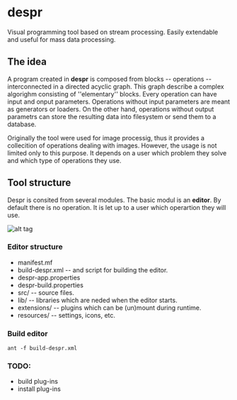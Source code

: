 # despr
Visual programming tool based on stream processing. Easily extendable and useful for mass data processing.

## The idea
A program created in **despr** is composed from blocks -- operations -- interconnected in a directed acyclic graph. This graph describe a complex algorighm consisting of ''elementary'' blocks. Every operation can have input and onput parameters. Operations without input parameters are meant as generators or loaders. On the other hand, operations without output parametrs can store the resulting data into filesystem or send them to a database.

Originally the tool were used for image processig, thus it provides a collecition of operations dealing with images. However, the usage is not limited only to this purpose. It depends on a user which problem they solve and which type of operations they use.

## Tool structure
Despr is consited from several modules. The basic modul is an **editor**. By default there is no operation. It is let up to a user which operartion they will use.

![alt tag](https://raw.github.com/msurkovsky/despr/master/web-doc/img/despr_overview.png)

### Editor structure
* manifest.mf
* build-despr.xml -- and script for building the editor.
* despr-app.properties
* despr-build.properties
* src/ -- source files.
* lib/ -- libraries which are neded when the editor starts.
* extensions/ -- plugins which can be (un)mount during runtime.
* resources/ -- settings, icons, etc.

### Build editor
`ant -f build-despr.xml`

### TODO: 
* build plug-ins
* install plug-ins
